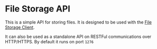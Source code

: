 # File Storage API

This is a simple API for storing files. It is designed to be used with the [File Storage Client](https://github.com/struckchure/file-storage-client).

It can also be used as a standalone API on RESTFul communications over HTTP/HTTPS. By default it runs on port `1276`
